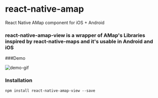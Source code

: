 # react-native-amap
React Native AMap component for iOS + Android

### react-native-amap-view is a wrapper of AMap's Libraries inspired by react-native-maps and it's usable in Android and iOS

###Demo

![demo-gif](https://raw.githubusercontent.com/dianwoba/react-native-amap/master/doc/assets/demo.gif)

### Installation

`npm install react-native-amap-view --save`
